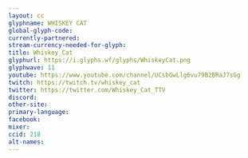 ```yaml
---
layout: cc
glyphname: WHISKEY CAT
global-glyph-code: 
currently-partnered: 
stream-currency-needed-for-glyph: 
title: Whiskey_Cat
glyphurl: https://i.glyphs.wf/glyphs/WhiskeyCat.png
glyphwave: 11
youtube: https://www.youtube.com/channel/UCsbGwLlg6vu79B2BRaJ7sGg
twitch: https://twitch.tv/whiskey_cat
twitter: https://twitter.com/Whiskey_Cat_TTV
discord: 
other-site: 
primary-language: 
facebook: 
mixer: 
ccid: 218
alt-names: 
---
```


